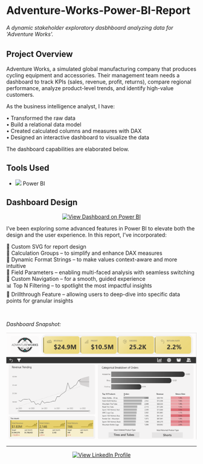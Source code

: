 # Adventure-Works-Power-BI-Report

###### A dynamic stakeholder exploratory dasbhboard analyzing data for 'Adventure Works'.

## Project Overview
Adventure Works, a simulated global manufacturing company that produces cycling equipment and accessories. Their management team needs a dashboard to track KPIs (sales, revenue, profit, returns), compare regional performance, analyze product-level trends, and identify high-value customers.

As the business intelligence analyst, I have:

• Transformed the raw data<br>
• Build a relational data model<br>
• Created calculated columns and measures with DAX<br>
• Designed an interactive dashboard to visualize the data

The dashboard capabilities are elaborated below.

## Tools Used
- <img height="15px" src="https://raw.githubusercontent.com/microsoft/PowerBI-Icons/2bf1c982fb24528eee1559a96a25eb534c175cfd/SVG/Power-BI.svg"> Power BI

## Dashboard Design 
<div align="center">
  
[![View Dashboard on Power BI](https://img.shields.io/badge/View%20Dashboard%20on-Power%20BI-F2C811?logo=powerbi&logoColor=black)](https://app.powerbi.com/view?r=eyJrIjoiOTFhZjJlMDMtMTFkNi00ZjZjLTk0YTYtNzViODMxMTc4MDFkIiwidCI6ImM2ZTU0OWIzLTVmNDUtNDAzMi1hYWU5LWQ0MjQ0ZGM1YjJjNCJ9)
</div>

I’ve been exploring some advanced features in Power BI to elevate both the design and the user experience. In this report, I’ve incorporated:

🎨 Custom SVG for report design<br>
🧮 Calculation Groups – to simplify and enhance DAX measures<br>
🔢 Dynamic Format Strings – to make values context-aware and more intuitive<br>
🔀 Field Parameters – enabling multi-faced analysis with seamless switching<br>
🧭 Custom Navigation – for a smooth, guided experience<br>
📊 Top N Filtering – to spotlight the most impactful insights<br>
🔎 Drillthrough Feature – allowing users to deep-dive into specific data points for granular insights

<br>

*Dashboard Snapshot:*<br>

![image](https://github.com/M-Taha-98/Adventure-Works-Power-BI-Report/blob/main/SS_front.png)

___

<div align="center">
  
[![View LinkedIn Profile](https://img.shields.io/badge/View%20Profile%20on-LinkedIn-0077B5?logo=linkedin&logoColor=white)](https://www.linkedin.com/in/mohammadtaha-businessanalytics/)
  
</div>
